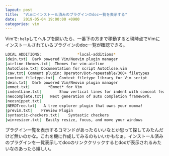 ```yaml
---
layout: post
title:  "Vimにインストール済みのプラグインのdoc一覧を表示する"
date:   2019-05-04 19:00:00 +0900
categories: vim
---
```


Vimで`:help`してヘルプを開いたら、一番下の方まで移動すると現時点でVimにインストールされているプラグインのdoc一覧が確認できる。

```bash
LOCAL ADDITIONS:				*local-additions*
|dein.txt|	Dark powered Vim/Neovim plugin manager
|airline-themes.txt|  Themes for vim-airline
|AutoClose.txt| Documentation for script AutoClose.vim
|caw.txt| Comment plugin: Operator/Dot-repeatable/300+ filetypes
|context_filetype.txt|	Context filetype library for Vim script
|dein.txt|	Dark powered Vim/Neovim plugin manager
|emmet.txt|        *Emmet* for Vim
|indentLine.txt|        Show vertical lines for indent with conceal feature
|neocomplete.txt|	Next generation of auto completion framework.
|neosnippet.txt|
|NERDTree.txt|   A tree explorer plugin that owns your momma!
|previm.txt|	Preview Plugin
|syntastic-checkers.txt|	Syntastic checkers
|winresizer.txt|  Easily resize, focus, and move your windows
```
プラグイン一覧を表示するコマンドがあったらいいなとか思って探してみたんだけど無いのかな。これを機に作成してみるのもいいかもなぁ。インストール済みのプラグインを一覧表示してdocのリンククリックするとdocが表示されるみたいなのあったら嬉しい。
